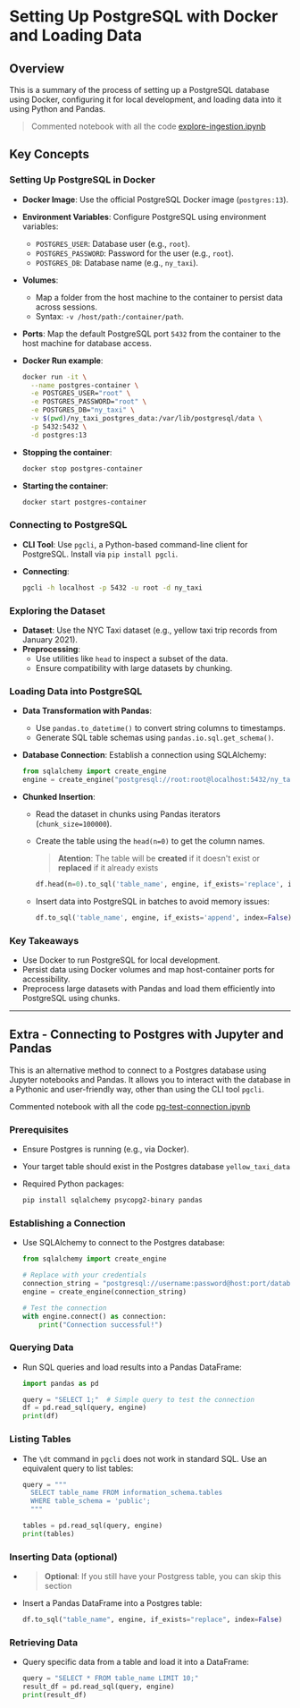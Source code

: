 # Setting Up PostgreSQL with Docker and Loading Data

## Overview

This is a summary of the process of setting up a PostgreSQL database using Docker, configuring it for local development, and loading data into it using Python and Pandas.

> Commented notebook with all the code [explore-ingestion.ipynb](explore-ingestion.ipynb)

## Key Concepts

### Setting Up PostgreSQL in Docker

- **Docker Image**: Use the official PostgreSQL Docker image (`postgres:13`).
- **Environment Variables**: Configure PostgreSQL using environment variables:
  - `POSTGRES_USER`: Database user (e.g., `root`).
  - `POSTGRES_PASSWORD`: Password for the user (e.g., `root`).
  - `POSTGRES_DB`: Database name (e.g., `ny_taxi`).
- **Volumes**:
  - Map a folder from the host machine to the container to persist data across sessions.
  - Syntax: `-v /host/path:/container/path`.
- **Ports**: Map the default PostgreSQL port `5432` from the container to the host machine for database access.

- **Docker Run example**:

  ```bash
  docker run -it \
    --name postgres-container \
    -e POSTGRES_USER="root" \
    -e POSTGRES_PASSWORD="root" \
    -e POSTGRES_DB="ny_taxi" \
    -v $(pwd)/ny_taxi_postgres_data:/var/lib/postgresql/data \
    -p 5432:5432 \
    -d postgres:13
  ```

- **Stopping the container**:

  ```bash
  docker stop postgres-container
  ```

- **Starting the container**:

  ```bash
  docker start postgres-container
  ```

### Connecting to PostgreSQL

- **CLI Tool**: Use `pgcli`, a Python-based command-line client for PostgreSQL. Install via `pip install pgcli`.
- **Connecting**:

  ```bash
  pgcli -h localhost -p 5432 -u root -d ny_taxi
  ```

### Exploring the Dataset

- **Dataset**: Use the NYC Taxi dataset (e.g., yellow taxi trip records from January 2021).
- **Preprocessing**:
  - Use utilities like `head` to inspect a subset of the data.
  - Ensure compatibility with large datasets by chunking.

### Loading Data into PostgreSQL

- **Data Transformation with Pandas**:
  - Use `pandas.to_datetime()` to convert string columns to timestamps.
  - Generate SQL table schemas using `pandas.io.sql.get_schema()`.
- **Database Connection**: Establish a connection using SQLAlchemy:

  ```python
  from sqlalchemy import create_engine
  engine = create_engine("postgresql://root:root@localhost:5432/ny_taxi")
  ```

- **Chunked Insertion**:

  - Read the dataset in chunks using Pandas iterators (`chunk_size=100000`).
  - Create the table using the `head(n=0)` to get the column names.

    > **Atention**: The table will be **created** if it doesn't exist or **replaced** if it already exists

    ```python
    df.head(n=0).to_sql('table_name', engine, if_exists='replace', index=False)
    ```

  - Insert data into PostgreSQL in batches to avoid memory issues:

    ```python
    df.to_sql('table_name', engine, if_exists='append', index=False)
    ```

### Key Takeaways

- Use Docker to run PostgreSQL for local development.
- Persist data using Docker volumes and map host-container ports for accessibility.
- Preprocess large datasets with Pandas and load them efficiently into PostgreSQL using chunks.

---

## Extra - Connecting to Postgres with Jupyter and Pandas

This is an alternative method to connect to a Postgres database using Jupyter notebooks and Pandas. It allows you to interact with the database in a Pythonic and user-friendly way, other than using the CLI tool `pgcli`.

Commented notebook with all the code [pg-test-connection.ipynb](pg-test-connection.ipynb)

### Prerequisites

- Ensure Postgres is running (e.g., via Docker).
- Your target table should exist in the Postgres database `yellow_taxi_data`
- Required Python packages:

  ```bash
  pip install sqlalchemy psycopg2-binary pandas
  ```

### Establishing a Connection

- Use SQLAlchemy to connect to the Postgres database:

  ```python
  from sqlalchemy import create_engine

  # Replace with your credentials
  connection_string = "postgresql://username:password@host:port/database"
  engine = create_engine(connection_string)

  # Test the connection
  with engine.connect() as connection:
      print("Connection successful!")
  ```

### Querying Data

- Run SQL queries and load results into a Pandas DataFrame:

  ```python
  import pandas as pd

  query = "SELECT 1;"  # Simple query to test the connection
  df = pd.read_sql(query, engine)
  print(df)
  ```

### Listing Tables

- The `\dt` command in `pgcli` does not work in standard SQL. Use an equivalent query to list tables:

  ```python
  query = """
    SELECT table_name FROM information_schema.tables
    WHERE table_schema = 'public';
    """

  tables = pd.read_sql(query, engine)
  print(tables)
  ```

### Inserting Data (optional)

- > **Optional**: If you still have your Postgress table, you can skip this section

- Insert a Pandas DataFrame into a Postgres table:

  ```python
  df.to_sql("table_name", engine, if_exists="replace", index=False)
  ```

### Retrieving Data

- Query specific data from a table and load it into a DataFrame:

  ```python
  query = "SELECT * FROM table_name LIMIT 10;"
  result_df = pd.read_sql(query, engine)
  print(result_df)
  ```
